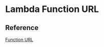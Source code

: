 # Lambda Function URL


## Reference 

[Function URL](https://docs.aws.amazon.com/cdk/api/v1/docs/aws-lambda-readme.html#function-url)
